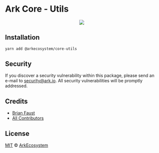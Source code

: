 # Ark Core - Utils

<p align="center">
    <img src="../../banner.png?sanitize=true" />
</p>

## Installation

```bash
yarn add @arkecosystem/core-utils
```

## Security

If you discover a security vulnerability within this package, please send an e-mail to security@ark.io. All security vulnerabilities will be promptly addressed.

## Credits

-   [Brian Faust](https://github.com/faustbrian)
-   [All Contributors](../../../../contributors)

## License

[MIT](LICENSE) © [ArkEcosystem](https://ark.io)
